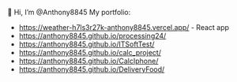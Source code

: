 👋 Hi, I’m @Anthony8845
  My portfolio:
- https://weather-h7ls3r27k-anthony8845.vercel.app/ - React app
- https://anthony8845.github.io/processing24/
- https://anthony8845.github.io/ITSoftTest/
- https://anthony8845.github.io/calc_project/
- https://anthony8845.github.io/CalcIphone/
- https://anthony8845.github.io/DeliveryFood/
